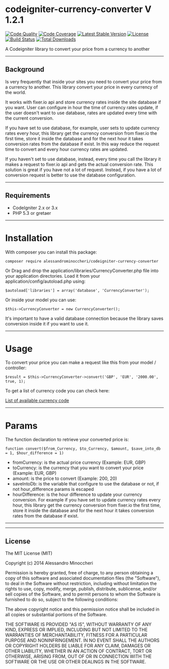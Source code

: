codeigniter-currency-converter V 1.2.1
==============================

[![Code Quality](https://scrutinizer-ci.com/g/alessandrominoccheri/codeigniter-currency-converter/badges/quality-score.png?b=master)](https://scrutinizer-ci.com/g/alessandrominoccheri/codeigniter-currency-converter/badges/quality-score.png?b=master)
[![Code Coverage](https://scrutinizer-ci.com/g/alessandrominoccheri/codeigniter-currency-converter/badges/coverage.png?b=master)](https://scrutinizer-ci.com/g/alessandrominoccheri/codeigniter-currency-converter/badges/coverage.png?b=master)
[![Latest Stable Version](https://poser.pugx.org/alessandrominoccheri/codeigniter-currency-converter/v/stable.svg)](https://packagist.org/packages/alessandrominoccheri/codeigniter-currency-converter)
[![License](https://poser.pugx.org/alessandrominoccheri/codeigniter-currency-converter/license.svg)](https://packagist.org/packages/alessandrominoccheri/codeigniter-currency-converter)
[![Build Status](https://api.travis-ci.org/AlessandroMinoccheri/codeigniter-currency-converter.png)](https://travis-ci.org/AlessandroMinoccheri/codeigniter-currency-converter)
[![Total Downloads](https://poser.pugx.org/alessandrominoccheri/codeigniter-currency-converter/d/total.png)](https://packagist.org/packages/alessandrominoccheri/codeigniter-currency-converter)

A Codeigniter library to convert your price from a currency to another

---

## Background

Is very frequently that inside your sites you need to convert your price from a currency to another.
This library convert your price in every currency of the world.

It works with fixer.io api and store currency rates inside the site database if you want.
User can configure in hour the time of currency rates update, if the user doesn't want to use database, rates are updated every time with the current conversion.

If you have set to use database, for example, user sets to update currency rates every hour, this library get the currency conversion from fixer.io the first time, store it inside the database and for the next hour it takes conversion rates from the database if exist.
In this way reduce the request time to convert and every hour currency rates are updated.

If you haven't set to use database, instead, every time you call the library it makes a request to fixer.io api and gets the actual conversion rate. This solution is great if you have not a lot of request. Instead, if you have a lot of conversion request is better to use the database configuration.


---


## Requirements

* CodeIgniter 2.x or 3.x
* PHP 5.3 or gretaer

---

# Installation

With composer you can install this package:

```
composer require alessandrominoccheri/codeigniter-currency-converter
```

Or Drag and drop the application/libraries/CurrencyConverter.php file into your application directories. Load it from your application/config/autoload.php using: 

```
$autoload['libraries'] = array('database', 'CurrencyConverter');
```

Or inside your model you can use:
 
```
$this->CurrencyConverter = new CurrencyConverter();
```

It's important to have a valid database connection because the library saves conversion inside it if you want to use it.

---

# Usage

To convert your price you can make a request like this from your model / controller:

```
$result = $this->CurrencyConverter->convert('GBP', 'EUR', '2000.00', true, 1);
```

To get a list of currency code you can check here:

[List of available currency code](http://www.xe.com/iso4217.php )

---

# Params

The function declaration to retrieve your converted price is:

```
function convert($from_Currency, $to_Currency, $amount, $save_into_db = 1, $hour_difference = 1)
```

* fromCurrency: is the actual price currency (Example: EUR, GBP)
* toCurrency: is the currency that you want to convert your price (Example: EUR, GBP)
* amount: is the price to convert (Example: 200, 20)
* saveIntoDb: is the variable that configure to use the database or not, if not hour_difference params is escaped
* hourDifference: is the hour difference to update your currency conversion. For example if you have set to update currency rates every hour, this library get the currency conversion from fixer.io the first time, store it inside the database and for the next hour it takes conversion rates from the database if exist.

---

---
## License

The MIT License (MIT)

Copyright (c) 2014 Alessandro Minoccheri

Permission is hereby granted, free of charge, to any person obtaining a copy of this software and associated documentation files (the "Software"), to deal in the Software without restriction, including without limitation the rights to use, copy, modify, merge, publish, distribute, sublicense, and/or sell copies of the Software, and to permit persons to whom the Software is furnished to do so, subject to the following conditions:

The above copyright notice and this permission notice shall be included in all copies or substantial portions of the Software.

THE SOFTWARE IS PROVIDED "AS IS", WITHOUT WARRANTY OF ANY KIND, EXPRESS OR IMPLIED, INCLUDING BUT NOT LIMITED TO THE WARRANTIES OF MERCHANTABILITY, FITNESS FOR A PARTICULAR PURPOSE AND NONINFRINGEMENT. IN NO EVENT SHALL THE AUTHORS OR COPYRIGHT HOLDERS BE LIABLE FOR ANY CLAIM, DAMAGES OR OTHER LIABILITY, WHETHER IN AN ACTION OF CONTRACT, TORT OR OTHERWISE, ARISING FROM, OUT OF OR IN CONNECTION WITH THE SOFTWARE OR THE USE OR OTHER DEALINGS IN THE SOFTWARE.
